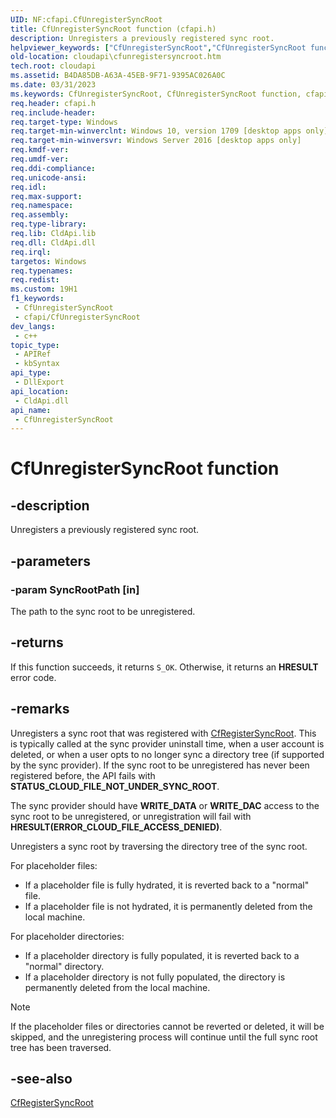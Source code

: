 ```yaml
---
UID: NF:cfapi.CfUnregisterSyncRoot
title: CfUnregisterSyncRoot function (cfapi.h)
description: Unregisters a previously registered sync root.
helpviewer_keywords: ["CfUnregisterSyncRoot","CfUnregisterSyncRoot function","cfapi/CfUnregisterSyncRoot","cloudApi.cfunregistersyncroot"]
old-location: cloudapi\cfunregistersyncroot.htm
tech.root: cloudapi
ms.assetid: B4DA85DB-A63A-45EB-9F71-9395AC026A0C
ms.date: 03/31/2023
ms.keywords: CfUnregisterSyncRoot, CfUnregisterSyncRoot function, cfapi/CfUnregisterSyncRoot, cloudApi.cfunregistersyncroot
req.header: cfapi.h
req.include-header: 
req.target-type: Windows
req.target-min-winverclnt: Windows 10, version 1709 [desktop apps only]
req.target-min-winversvr: Windows Server 2016 [desktop apps only]
req.kmdf-ver: 
req.umdf-ver: 
req.ddi-compliance: 
req.unicode-ansi: 
req.idl: 
req.max-support: 
req.namespace: 
req.assembly: 
req.type-library: 
req.lib: CldApi.lib
req.dll: CldApi.dll
req.irql: 
targetos: Windows
req.typenames: 
req.redist: 
ms.custom: 19H1
f1_keywords:
 - CfUnregisterSyncRoot
 - cfapi/CfUnregisterSyncRoot
dev_langs:
 - c++
topic_type:
 - APIRef
 - kbSyntax
api_type:
 - DllExport
api_location:
 - CldApi.dll
api_name:
 - CfUnregisterSyncRoot
---
```


# CfUnregisterSyncRoot function

## -description

Unregisters a previously registered sync root.

## -parameters

### -param SyncRootPath [in]

The path to the sync root to be unregistered.

## -returns

If this function succeeds, it returns `S_OK`. Otherwise, it returns an **HRESULT** error code.

## -remarks

Unregisters a sync root that was registered with [CfRegisterSyncRoot](nf-cfapi-cfregistersyncroot.md). This is typically called at the sync provider uninstall time, when a user account is deleted, or when a user opts to no longer sync a directory tree (if supported by the sync provider). If the sync root to be unregistered has never been registered before, the API fails with **STATUS_CLOUD_FILE_NOT_UNDER_SYNC_ROOT**.

The sync provider should have **WRITE_DATA** or **WRITE_DAC** access to the sync root to be unregistered, or  unregistration will fail with **HRESULT(ERROR_CLOUD_FILE_ACCESS_DENIED)**.

Unregisters a sync root by traversing the directory tree of the sync root.

For placeholder files:

- If a placeholder file is fully hydrated, it is reverted back to a "normal" file.
- If a placeholder file is not hydrated, it is permanently deleted from the local machine.

For placeholder directories:

- If a placeholder directory is fully populated, it is reverted back to a "normal" directory.
- If a placeholder directory is not fully populated, the directory is permanently deleted from the local machine.

>[!NOTE]
>If the placeholder files or directories cannot be reverted or deleted, it will be skipped, and the unregistering process will continue until the full sync root tree has been traversed.

## -see-also

[CfRegisterSyncRoot](nf-cfapi-cfregistersyncroot.md)
